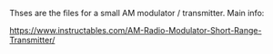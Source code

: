 Thses are the files for a small 
AM modulator / transmitter.
Main info:

https://www.instructables.com/AM-Radio-Modulator-Short-Range-Transmitter/

